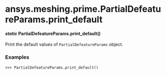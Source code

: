 # ansys.meshing.prime.PartialDefeatureParams.print_default

<a id="ansys.meshing.prime.PartialDefeatureParams.print_default"></a>

#### *static* PartialDefeatureParams.print_default()

Print the default values of `PartialDefeatureParams` object.

### Examples

```pycon
>>> PartialDefeatureParams.print_default()
```

<!-- !! processed by numpydoc !! -->
